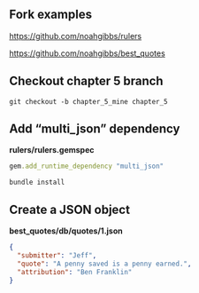 ## Fork examples

https://github.com/noahgibbs/rulers

https://github.com/noahgibbs/best_quotes

## Checkout chapter 5 branch
```
git checkout -b chapter_5_mine chapter_5
```

## Add “multi_json” dependency 
**rulers/rulers.gemspec** 
```ruby
gem.add_runtime_dependency "multi_json"
```
```
bundle install
```

## Create a JSON object
**best_quotes/db/quotes/1.json**
```json
{
  "submitter": "Jeff",
  "quote": "A penny saved is a penny earned.",
  "attribution": "Ben Franklin"
}
```
